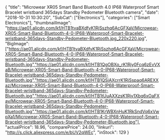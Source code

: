 {
	"title": "Microwear XR05 Smart Band Bluetooth 4.0 IP68 Waterproof Smart Bracelet wristband 365days Standby Pedometer Bluetooth camera",
	"date": "2018-10-31 10:30:20",
	"SubCat": ["Electronics"],
	"categories": ["Smart Electronics"],
	"thumbnailImage": "https://ae01.alicdn.com/kf/HTB1tvaBXdfvK1RjSszhq6AcGFXaV/Microwear-XR05-Smart-Band-Bluetooth-4-0-IP68-Waterproof-Smart-Bracelet-wristband-365days-Standby-Pedometer-Bluetooth.jpg_220x220.jpg",
	"BigImage": ["https://ae01.alicdn.com/kf/HTB1tvaBXdfvK1RjSszhq6AcGFXaV/Microwear-XR05-Smart-Band-Bluetooth-4-0-IP68-Waterproof-Smart-Bracelet-wristband-365days-Standby-Pedometer-Bluetooth.jpg","https://ae01.alicdn.com/kf/HTB1QgOBXo_rK1Rjy0Fcq6zEvVXaB/Microwear-XR05-Smart-Band-Bluetooth-4-0-IP68-Waterproof-Smart-Bracelet-wristband-365days-Standby-Pedometer-Bluetooth.jpg","https://ae01.alicdn.com/kf/HTB1QSiAXcrrK1RjSspaq6AREXXaz/Microwear-XR05-Smart-Band-Bluetooth-4-0-IP68-Waterproof-Smart-Bracelet-wristband-365days-Standby-Pedometer-Bluetooth.jpg","https://ae01.alicdn.com/kf/HTB1tUuAXXzsK1Rjy1Xbq6xOaFXav/Microwear-XR05-Smart-Band-Bluetooth-4-0-IP68-Waterproof-Smart-Bracelet-wristband-365days-Standby-Pedometer-Bluetooth.jpg","https://ae01.alicdn.com/kf/HTB1KrWBXnHuK1RkSndVq6xVwpXa1/Microwear-XR05-Smart-Band-Bluetooth-4-0-IP68-Waterproof-Smart-Bracelet-wristband-365days-Standby-Pedometer-Bluetooth.jpg"],
	"actualPrice": 18.96,
	"comparePrice": 24.00,
	"linkurl": "http://s.click.aliexpress.com/e/bUV2qWEc",
	"inStock": 129
}
